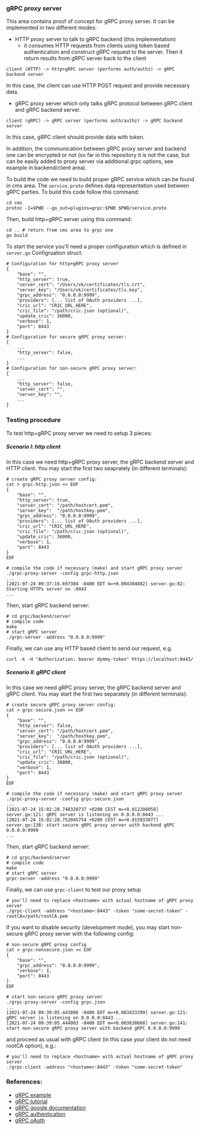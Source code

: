 ### gRPC proxy server
This area contains proof of concept for gRPC proxy server. It can be
implemented in two different modes:
- HTTP proxy server to talk to gRPC backend (this implementation)
  - it consumes HTTP requests from clients using token based authentication
  and construct gRPC request to the server. Then it return results from gRPC
  server back to the client
```
client (HTTP) -> http+gRPC server (performs auth/authz) -> gRPC backend server
```
In this case, the client can use HTTP POST request and provide necessary data.

- gRPC proxy server which only talks gRPC protocol between gRPC client and gRPC backend
server.
```
client (gRPC) -> gRPC server (performs auth/authz) -> gRPC backend server
```
In this case, gRPC client should provide data with token.

In addition, the communication between gRPC proxy server and backend one
can be encrypted or not (so far in this repository it is not the case, but
can be easily added to proxy server via additional grpc options, see example
in backend/client area).

To build the code we need to build proper gRPC service which can be
found in cms area. The `service.proto` defines data representation used
between gRPC parties. To build this code follow this command:
```
cd cms
protoc -I=$PWD --go_out=plugins=grpc:$PWD $PWD/service.proto
```
Then, build http+gRPC server using this command:
```
cd .. # return from cms area to grpc one
go build
```
To start the service you'll need a proper configuration which is defined in
`server.go` Configruation struct:
```
# Configuration for http+gRPC proxy server
{
    "base": "",
    "http_server": true,
    "server_cert": "/Users/vk/certificates/tls.crt",
    "server_key": "/Users/vk/certificates/tls.key",
    "grpc_address": "0.0.0.0:9999",
    "providers": [... list of OAuth providers ...],
    "cric_url": "CRIC_URL_HERE",
    "cric_file": "/path/cric.json (optional)",
    "update_cric": 36000,
    "verbose": 1,
    "port": 8443
}
# Configuration for secure gRPC proxy server:
{
    ...
    "http_server": false,
    ...
}
# Configuration for non-secure gRPC proxy server:
{
    ...
    "http_server": false,
    "server_cert": "",
    "server_key": "",
    ...
}
```

### Testing procedure
To test http+gRPC proxy server we need to setup 3 pieces:
##### Scenario I: http client
In this case we need http+gRPC proxy server, the gRPC backend server and
HTTP client. You may start the first two seaprately (in different terminals):
```
# create gRPC proxy server config:
cat > grpc-http.json << EOF
{
    "base": "",
    "http_server": true,
    "server_cert": "/path/hostcert.pem",
    "server_key":  "/path/hostkey.pem",
    "grpc_address": "0.0.0.0:9999",
    "providers": [... list of OAuth providers ...],
    "cric_url": "CRIC_URL_HERE",
    "cric_file": "/path/cric.json (optional)",
    "update_cric": 36000,
    "verbose": 1,
    "port": 8443
}
EOF

# compile the code if necessary (make) and start gRPC proxy server
./grpc-proxy-server -config grpc-http.json
...
[2021-07-24 09:37:16.697304 -0400 EDT m=+0.004304882] server.go:82: Starting HTTPs server on :8443
...
```
Then, start gRPC backend server:
```
# cd grpc/backend/server
# compile code
make
# start gRPC server
./grpc-server -address "0.0.0.0:9999"
```
Finally, we can use any HTTP based client to send our request, e.g.
```
curl -k -H "Authorization: bearer dymmy-token" https://localhost:8443/
```


##### Scenario II: gRPC client
In this case we need gRPC proxy server, the gRPC backend server and gRPC
client. You may start the first two separately (in different terminals):
```
# create secure gRPC proxy server config:
cat > grpc-secure.json << EOF
{
    "base": "",
    "http_server": false,
    "server_cert": "/path/hostcert.pem",
    "server_key":  "/path/hostkey.pem",
    "grpc_address": "0.0.0.0:9999",
    "providers": [... list of OAuth providers ...],
    "cric_url": "CRIC_URL_HERE",
    "cric_file": "/path/cric.json (optional)",
    "update_cric": 36000,
    "verbose": 1,
    "port": 8443
}
EOF

# compile the code if necessary (make) and start gRPC proxy server
./grpc-proxy-server -config grpc-secure.json
...
[2021-07-24 15:02:28.748320737 +0200 CEST m=+0.012208058] server.go:121: gRPC server is listening on 0.0.0.0:8443 ...
[2021-07-24 15:02:28.752045754 +0200 CEST m=+0.015933077] server.go:138: start secure gRPC proxy server with backend gRPC 0.0.0.0:9999
...
```
Then, start gRPC backend server:
```
# cd grpc/backend/server
# compile code
make
# start gRPC server
grpc-server -address "0.0.0.0:9999"
```
Finally, we can use `grpc-client` to test our proxy setup
```
# you'll need to replace <hostname> with actual hostname of gRPC proxy server
./grpc-client -address "<hostame>:8443" -token "some-secret-token" -rootCA=/path/rootCA.pem
```

If you want to disable security (development mode), you may start non-secure
gRPC proxy server with the following config:
```
# non-secure gRPC proxy config
cat > grpc-nonsecure.json << EOF
{
    "base": "",
    "grpc_address": "0.0.0.0:9999",
    "verbose": 1,
    "port": 8443
}
EOF

# start non-secure gRPC proxy server
./grpc-proxy-server -config grpc.json
...
[2021-07-24 09:39:05.443806 -0400 EDT m=+0.003433299] server.go:121: gRPC server is listening on 0.0.0.0:8443 ...
[2021-07-24 09:39:05.444003 -0400 EDT m=+0.003630668] server.go:141: start non-secure gRPC proxy server with backend gRPC 0.0.0.0:9999
```
and proceed as usual with gRPC client (in this case your client do not need
rootCA option), e.g.:
```
# you'll need to replace <hostname> with actual hostname of gRPC proxy server
./grpc-client -address "<hostame>:8443" -token "some-secret-token"
```


### References:
- [gRPC example](https://towardsdatascience.com/grpc-in-golang-bb40396eb8b1)
- [gRPC tutorial](https://grpc.io/docs/languages/go/basics/)
- [gRPC google documentation](https://pkg.go.dev/google.golang.org/grpc)
- [gRPC authentication](https://github.com/grpc/grpc-go/blob/master/Documentation/grpc-auth-support.md)
- [gRPC oAuth](https://github.com/grpc/grpc-go/tree/master/examples/features/authentication)
